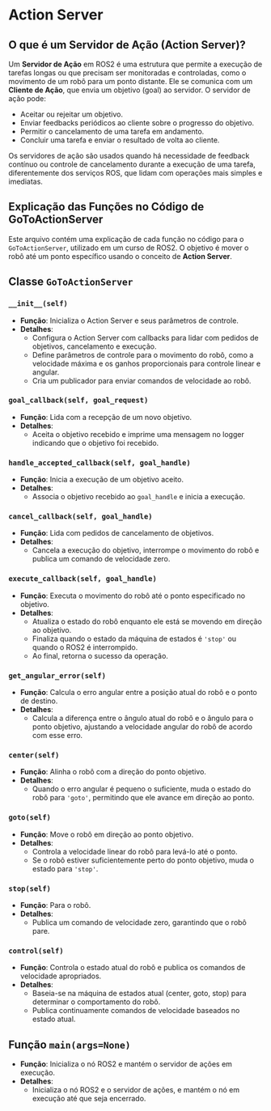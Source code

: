 
# Action Server

## O que é um Servidor de Ação (Action Server)?

Um **Servidor de Ação** em ROS2 é uma estrutura que permite a execução de tarefas longas ou que precisam ser monitoradas e controladas, como o movimento de um robô para um ponto distante. Ele se comunica com um **Cliente de Ação**, que envia um objetivo (goal) ao servidor. O servidor de ação pode:
- Aceitar ou rejeitar um objetivo.
- Enviar feedbacks periódicos ao cliente sobre o progresso do objetivo.
- Permitir o cancelamento de uma tarefa em andamento.
- Concluir uma tarefa e enviar o resultado de volta ao cliente.

Os servidores de ação são usados quando há necessidade de feedback contínuo ou controle de cancelamento durante a execução de uma tarefa, diferentemente dos serviços ROS, que lidam com operações mais simples e imediatas.

## Explicação das Funções no Código de GoToActionServer

Este arquivo contém uma explicação de cada função no código para o `GoToActionServer`, utilizado em um curso de ROS2. O objetivo é mover o robô até um ponto específico usando o conceito de **Action Server**.

## Classe `GoToActionServer`

### `__init__(self)`
- **Função**: Inicializa o Action Server e seus parâmetros de controle.
- **Detalhes**: 
    - Configura o Action Server com callbacks para lidar com pedidos de objetivos, cancelamento e execução.
    - Define parâmetros de controle para o movimento do robô, como a velocidade máxima e os ganhos proporcionais para controle linear e angular.
    - Cria um publicador para enviar comandos de velocidade ao robô.

### `goal_callback(self, goal_request)`
- **Função**: Lida com a recepção de um novo objetivo.
- **Detalhes**: 
    - Aceita o objetivo recebido e imprime uma mensagem no logger indicando que o objetivo foi recebido.

### `handle_accepted_callback(self, goal_handle)`
- **Função**: Inicia a execução de um objetivo aceito.
- **Detalhes**: 
    - Associa o objetivo recebido ao `goal_handle` e inicia a execução.

### `cancel_callback(self, goal_handle)`
- **Função**: Lida com pedidos de cancelamento de objetivos.
- **Detalhes**: 
    - Cancela a execução do objetivo, interrompe o movimento do robô e publica um comando de velocidade zero.

### `execute_callback(self, goal_handle)`
- **Função**: Executa o movimento do robô até o ponto especificado no objetivo.
- **Detalhes**: 
    - Atualiza o estado do robô enquanto ele está se movendo em direção ao objetivo.
    - Finaliza quando o estado da máquina de estados é `'stop'` ou quando o ROS2 é interrompido.
    - Ao final, retorna o sucesso da operação.

### `get_angular_error(self)`
- **Função**: Calcula o erro angular entre a posição atual do robô e o ponto de destino.
- **Detalhes**: 
    - Calcula a diferença entre o ângulo atual do robô e o ângulo para o ponto objetivo, ajustando a velocidade angular do robô de acordo com esse erro.

### `center(self)`
- **Função**: Alinha o robô com a direção do ponto objetivo.
- **Detalhes**: 
    - Quando o erro angular é pequeno o suficiente, muda o estado do robô para `'goto'`, permitindo que ele avance em direção ao ponto.

### `goto(self)`
- **Função**: Move o robô em direção ao ponto objetivo.
- **Detalhes**: 
    - Controla a velocidade linear do robô para levá-lo até o ponto.
    - Se o robô estiver suficientemente perto do ponto objetivo, muda o estado para `'stop'`.

### `stop(self)`
- **Função**: Para o robô.
- **Detalhes**: 
    - Publica um comando de velocidade zero, garantindo que o robô pare.

### `control(self)`
- **Função**: Controla o estado atual do robô e publica os comandos de velocidade apropriados.
- **Detalhes**: 
    - Baseia-se na máquina de estados atual (center, goto, stop) para determinar o comportamento do robô.
    - Publica continuamente comandos de velocidade baseados no estado atual.

## Função `main(args=None)`
- **Função**: Inicializa o nó ROS2 e mantém o servidor de ações em execução.
- **Detalhes**: 
    - Inicializa o nó ROS2 e o servidor de ações, e mantém o nó em execução até que seja encerrado.
